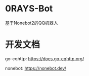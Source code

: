 # 0RAYS-Bot
基于Nonebot2的QQ机器人

# 开发文档
go-cqhttp: https://docs.go-cqhttp.org/

nonebot: https://nonebot.dev/
